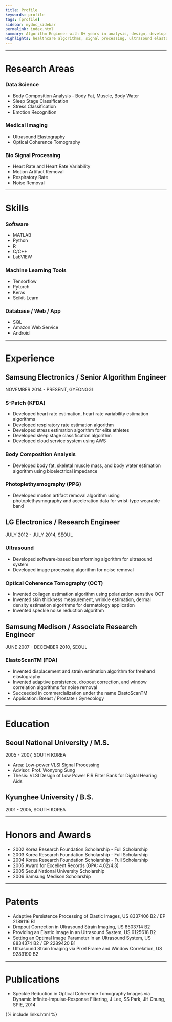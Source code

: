 ```yaml
---
title: Profile
keywords: profile
tags: [profile]
sidebar: mydoc_sidebar
permalink: index.html
summary: Algorithm Engineer with 8+ years in analysis, design, development and implementation of medical and healthcare algorithms.
Highlights: healthcare algorithms, signal processing, ultrasound elastography, optical coherence tomography, MATLAB, python, and c.
---
```

---
# Research Areas

### Data Science
* Body Composition Analysis - Body Fat, Muscle, Body Water
* Sleep Stage Classification
* Stress Classification
* Emotion Recognition

### Medical Imaging
* Ultrasound Elastography
* Optical Coherence Tomography

### Bio Signal Processing
* Heart Rate and Heart Rate Variability
* Motion Artifact Removal
* Respiratory Rate
* Noise Removal

<hr>

# Skills

### Software
* MATLAB
* Python
* R
* C/C++
* LabVIEW

### Machine Learning Tools
* Tensorflow
* Pytorch
* Keras
* Scikit-Learn

### Database / Web / App
* SQL
* Amazon Web Service
* Android

---

# Experience
## Samsung Electronics / Senior Algorithm Engineer
NOVEMBER 2014 - PRESENT,  GYEONGGI
### S-Patch (KFDA)
* Developed heart rate estimation, heart rate variability estimation algorithms
* Developed respiratory rate estimation algorithm
* Developed stress estimation algorithm for elite athletes
* Developed sleep stage classification algorithm
* Developed cloud service system using AWS

### Body Composition Analysis
* Developed body fat, skeletal muscle mass, and body water estimation algorithm using bioelectrical impedance

### Photoplethysmography (PPG)<br>
* Developed motion artifact removal algorithm using photoplethysmography and acceleration data for wrist-type wearable band

## LG Electronics / Research Engineer
JULY 2012 - JULY 2014,  SEOUL

### Ultrasound
* Developed software-based beamforming algorithm for ultrasound system
* Developed image processing algorithm for noise removal

### Optical Coherence Tomography (OCT)
* Invented collagen estimation algorithm using polarization sensitive OCT
* Invented skin thickness measurement, wrinkle estimation, dermal density estimation algorithms for dermatology application
* Invented speckle noise reduction algorithm

## Samsung Medison / Associate Research Engineer
JUNE 2007 - DECEMBER 2010,  SEOUL
### ElastoScanTM (FDA)<br>
* Invented displacement and strain estimation algorithm for freehand elastography
* Invented adaptive persistence, dropout correction, and window correlation algorithms for noise removal
* Succeeded in commercialization under the name ElastoScanTM
* Application: Breast / Prostate / Gynecology

---

# Education
## Seoul National University / M.S.
2005 - 2007, SOUTH KOREA
* Area: Low-power VLSI Signal Processing
* Advisor: Prof. Wonyong Sung
* Thesis: VLSI Design of Low Power FIR Filter Bank for Digital Hearing Aids

## Kyunghee University / B.S.
2001 - 2005, SOUTH KOREA

---

# Honors and Awards
* 2002     Korea Research Foundation Scholarship - Full Scholarship
* 2003     Korea Research Foundation Scholarship - Full Scholarship
* 2004     Korea Research Foundation Scholarship - Full Scholarship
* 2005     Award for Excellent Records (GPA: 4.02/4.3)
* 2005     Seoul National University Scholarship
* 2006     Samsung Medison Scholarship

---

# Patents
* Adaptive Persistence Processing of Elastic Images, US 8337406 B2 / EP 2189116 B1
* Dropout Correction in Ultrasound Strain Imaging, US 8503714 B2
* Providing an Elastic Image in an Ultrasound System, US 9125618 B2
* Setting an Optimal Image Parameter in an Ultrasound System, US 8834374 B2 / EP 2289420 B1
* Ultrasound Strain Imaging via Pixel Frame and Window Correlation, US 9289190 B2

---

# Publications
* Speckle Reduction in Optical Coherence Tomography Images via Dynamic Infinite-Impulse-Response Filtering, J Lee, SS Park, JH Chung, SPIE, 2014

{% include links.html %}
